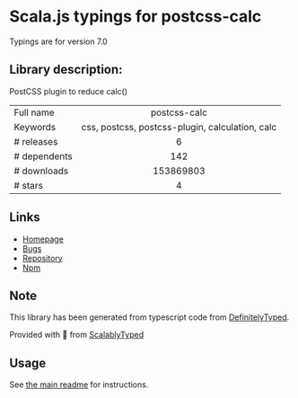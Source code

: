 
# Scala.js typings for postcss-calc

Typings are for version 7.0

## Library description:
PostCSS plugin to reduce calc()

|                    |                 |
| ------------------ | :-------------: |
| Full name          | postcss-calc |
| Keywords           | css, postcss, postcss-plugin, calculation, calc |
| # releases         | 6 |
| # dependents       | 142 |
| # downloads        | 153869803 |
| # stars            | 4 |

## Links
- [Homepage](https://github.com/postcss/postcss-calc#readme)
- [Bugs](https://github.com/postcss/postcss-calc/issues)
- [Repository](https://github.com/postcss/postcss-calc)
- [Npm](https://www.npmjs.com/package/postcss-calc)
    


## Note
This library has been generated from typescript code from [DefinitelyTyped](https://definitelytyped.org).

Provided with :purple_heart: from [ScalablyTyped](https://github.com/oyvindberg/ScalablyTyped)

## Usage
See [the main readme](../../readme.md) for instructions.


